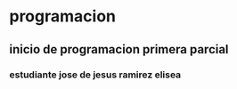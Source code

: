 # programacion
## inicio de programacion primera parcial
### estudiante jose de jesus ramirez elisea 
